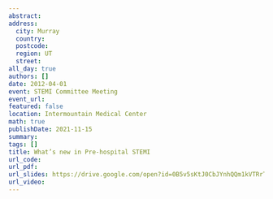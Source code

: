 ```yaml
---
abstract: 
address:
  city: Murray
  country:
  postcode: 
  region: UT
  street: 
all_day: true
authors: []
date: 2012-04-01
event: STEMI Committee Meeting
event_url: 
featured: false
location: Intermountain Medical Center
math: true
publishDate: 2021-11-15
summary: 
tags: []
title: What’s new in Pre-hospital STEMI
url_code: 
url_pdf: 
url_slides: https://drive.google.com/open?id=0B5v5sKtJ0CbJYnhQQm1kVTRrTm8
url_video: 
---
```

